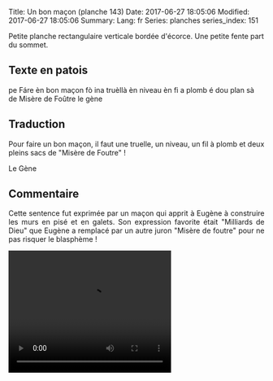 Title: Un bon maçon (planche 143)
Date: 2017-06-27 18:05:06
Modified: 2017-06-27 18:05:06
Summary: 
Lang: fr
Series: planches
series_index: 151

Petite planche rectangulaire verticale bordée d'écorce. Une petite fente part du sommet.

<figure class="image-block" style="float: right;">
  <img alt="" src="{static}/images/planche_143.png">
  <figcaption style="max-width: 277px"></figcaption>
</figure>

## Texte en patois
pe Fáre èn bon maçon fò ina truèllà èn niveau èn fi a plomb é dou plan sà de  Misère de Foûtre      le  gène

## Traduction
Pour faire un bon maçon, il faut une truelle, un niveau, un fil à plomb et deux pleins sacs de "Misère de Foutre" !

Le Gène

## Commentaire
<p style="text-align:justify;">Cette sentence fut exprimée par un maçon qui apprit à Eugène à construire les murs en pisé et en galets. Son expression favorite était "Milliards de Dieu" que Eugène a remplacé par un autre juron "Misère de foutre" pour ne pas risquer le blasphème !</p>


<video width="320" height="240" controls>
  <source src="https://d1njpgd0ygatdn.cloudfront.net/video_143.mp4" type="video/mp4">
</video>
